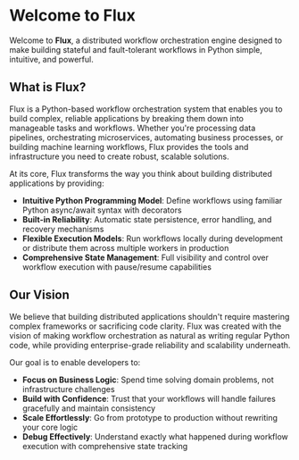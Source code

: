# Welcome to Flux

Welcome to **Flux**, a distributed workflow orchestration engine designed to make building stateful and fault-tolerant workflows in Python simple, intuitive, and powerful.

## What is Flux?

Flux is a Python-based workflow orchestration system that enables you to build complex, reliable applications by breaking them down into manageable tasks and workflows. Whether you're processing data pipelines, orchestrating microservices, automating business processes, or building machine learning workflows, Flux provides the tools and infrastructure you need to create robust, scalable solutions.

At its core, Flux transforms the way you think about building distributed applications by providing:

- **Intuitive Python Programming Model**: Define workflows using familiar Python async/await syntax with decorators
- **Built-in Reliability**: Automatic state persistence, error handling, and recovery mechanisms
- **Flexible Execution Models**: Run workflows locally during development or distribute them across multiple workers in production
- **Comprehensive State Management**: Full visibility and control over workflow execution with pause/resume capabilities

## Our Vision

We believe that building distributed applications shouldn't require mastering complex frameworks or sacrificing code clarity. Flux was created with the vision of making workflow orchestration as natural as writing regular Python code, while providing enterprise-grade reliability and scalability underneath.

Our goal is to enable developers to:
- **Focus on Business Logic**: Spend time solving domain problems, not infrastructure challenges
- **Build with Confidence**: Trust that your workflows will handle failures gracefully and maintain consistency
- **Scale Effortlessly**: Go from prototype to production without rewriting your core logic
- **Debug Effectively**: Understand exactly what happened during workflow execution with comprehensive state tracking
